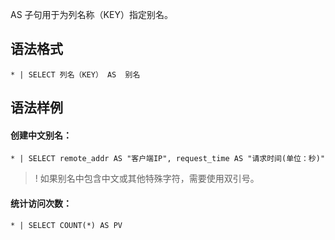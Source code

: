 

AS 子句用于为列名称（KEY）指定别名。

## 语法格式

```plaintext
* | SELECT 列名（KEY） AS  别名
```

## 语法样例

#### 创建中文别名：
```plaintext
* | SELECT remote_addr AS "客户端IP", request_time AS "请求时间(单位：秒)" 
```
>! 如果别名中包含中文或其他特殊字符，需要使用双引号。
>


#### 统计访问次数：
```plaintext
* | SELECT COUNT(*) AS PV
```




